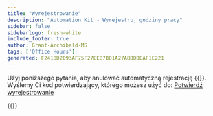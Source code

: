 ```yaml
---
title: "Wyrejestrowanie"
description: "Automation Kit - Wyrejestruj godziny pracy"
sidebar: false
sidebarlogo: fresh-white
include_footer: true
author: Grant-Archibald-MS
tags: ['Office Hours']
generated: F2418D2093AF75F27EEB7B01A27A8DDDEAF1E221
---
```


Użyj poniższego pytania, aby anulować automatyczną rejestrację {{<product-name>}}. Wyślemy Ci kod potwierdzający, którego możesz użyć do: [Potwierdź wyrejestrowanie](/pl/office-hours/unregister-confirm)

{{<questions name="/content/pl/office-hours/unregister.json" completed="Dziękujemy za wypełnienie pytań dotyczących wyrejestrowania" showNavigationButtons="false" locale="pl">}}
